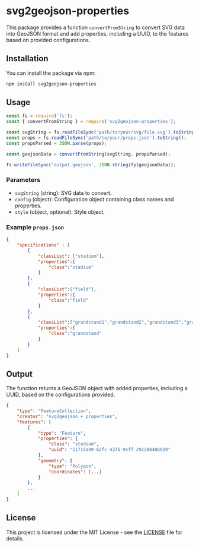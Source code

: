 
# svg2geojson-properties

This package provides a function `convertFromString` to convert SVG data into GeoJSON format and add properties, including a UUID, to the features based on provided configurations.

## Installation

You can install the package via npm:

```bash
npm install svg2geojson-properties
```

## Usage

```javascript
const fs = require('fs');
const { convertFromString } = require('svg2geojson-properties');

const svgString = fs.readFileSync('path/to/your/svg/file.svg').toString();
const props = fs.readFileSync('path/to/your/props.json').toString();
const propsParsed = JSON.parse(props);

const geojsonData = convertFromString(svgString, propsParsed);

fs.writeFileSync('output.geojson', JSON.stringify(geojsonData));
```

### Parameters

- `svgString` (string): SVG data to convert.
- `config` (object): Configuration object containing class names and properties.
- `style` (object, optional): Style object.

### Example `props.json`

```json
{
    "specifications" : [
        {
            "classList": ["stadium"],
            "properties":{
                "class":"stadium"
            }
        },
        {
            "classList":["field"],
            "properties":{
                "class":"field"
            }
        },
        {
            "classList":["grandstand1","grandstand2","grandstand3","grandstand4"],
            "properties":{
                "class":"grandstand"
            }
        }
    ]
}
```

## Output

The function returns a GeoJSON object with added properties, including a UUID, based on the configurations provided.

```json
{
    "type": "FeatureCollection",
    "creator": "svg2geojson + properties",
    "features": [
        {
            "type": "Feature",
            "properties": {
                "class": "stadium",
                "uuid": "11715a49-62fc-4375-9cff-29c30048b039"
            },
            "geometry": {
                "type": "Polygon",
                "coordinates": [...]
            }
        },
        ...
    ]
}
```

## License

This project is licensed under the MIT License - see the [LICENSE](LICENSE) file for details.
